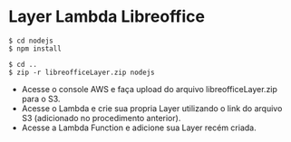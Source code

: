 # Layer Lambda Libreoffice

```
$ cd nodejs
$ npm install

$ cd ..
$ zip -r libreofficeLayer.zip nodejs
```

- Acesse o console AWS e faça upload do arquivo libreofficeLayer.zip para o S3.
- Acesse o Lambda e crie sua propria Layer utilizando o link do arquivo S3 (adicionado no procedimento anterior).
- Acesse a Lambda Function e adicione sua Layer recém criada.